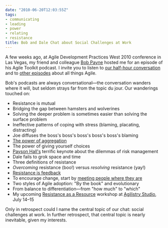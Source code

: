 ```yaml
---
date: "2010-06-20T12:03:55Z"
tags:
- communicating
- leading
- power
- relating
- resistance
title: Bob and Dale Chat about Social Challenges at Work
---
```


<p>A few weeks ago, at Agile Development Practices West 2010 conference in Las Vegas, my friend and colleague <a href="http://electroglide.biz/">Bob Payne</a> hosted me for an episode of his Agile Toolkit podcast. I invite you to listen to <a href="http://bit.ly/cQFhIW">our half-hour conversation</a> and to <a href="http://agiletoolkit.libsyn.com/">other episodes</a> about all things Agile.</p>

<p>Bob's podcasts are always conversational&#8212;the conversation wanders where it will, but seldom strays far from the topic du jour. Our wanderings touched on:</p>

<ul>
<li>Resistance is mutual</li>
<li>Bridging the gap between hamsters and wolverines</li>
<li>Solving the deeper problem is sometimes easier than solving the surface problem</li>
<li>Ineffective patterns of coping with stress (blaming, placating, distracting)</li>
<li>Joe diffuses the boss's boss's boss's boss's boss's blaming</li>
<li><a href="/posts/2004/04/aggregation/">The power of aggregation</a></li>
<li>The power of giving yourself choices</li>
<li><a href="http://catalysisgroup.com">Payson Hall's</a> terrific keynote about the dilemmas of risk management</li>
<li>Dale fails to grok space and time</li>
<li>Three definitions of resistance</li>
<li><em>Overcoming</em> resistance (boo!) versus <em>resolving</em> resistance (yay!)</li>
<li><a href="http://dhemery.com/articles/resistance_as_a_resource/">Resistance is feedback</a></li>
<li>To encourage change, start by <a href="/posts/2003/05/meet_people_where_they_are/">meeting people where they are</a></li>
<li>Two styles of Agile adoption: "By the book" and evolutionary</li>
<li>From balance to differentiation&#8212;from "how much" to "which"</li>
<li>My upcoming <a href="http://bit.ly/cUcxGx">Resistance as a Resource</a> workshop at <a href="http://agilistry.com">Agilistry Studio</a>, July 14&#8211;15</li>
</ul>

<p>Only in retrospect could I name the central topic of our chat: social challenges at work. In further retrospect, that central topic is nearly inevitable, given my interests.</p>
<!-- 3bf8311dc8f444938c43e30d0ed83947  -->
